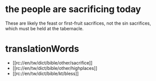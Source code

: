 # the people are sacrificing today

These are likely the feast or first-fruit sacrifices, not the sin sacrifices, which must be held at the tabernacle.

# translationWords

* [[rc://en/tw/dict/bible/other/sacrifice]]
* [[rc://en/tw/dict/bible/other/highplaces]]
* [[rc://en/tw/dict/bible/kt/bless]]